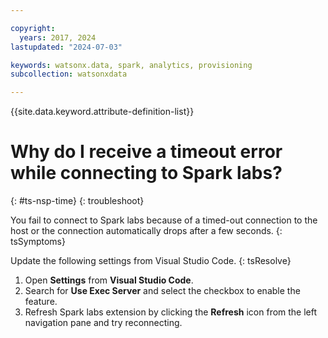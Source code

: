 ```yaml
---

copyright:
  years: 2017, 2024
lastupdated: "2024-07-03"

keywords: watsonx.data, spark, analytics, provisioning
subcollection: watsonxdata

---
```


{{site.data.keyword.attribute-definition-list}}


# Why do I receive a timeout error while connecting to Spark labs?
{: #ts-nsp-time}
{: troubleshoot}

You fail to connect to Spark labs because of a timed-out connection to the host or the connection automatically drops after a few seconds.
{: tsSymptoms}


Update the following settings from Visual Studio Code.
{: tsResolve}


1. Open **Settings** from **Visual Studio Code**.
2. Search for **Use Exec Server** and select the checkbox to enable the feature.
3. Refresh Spark labs extension by clicking the **Refresh** icon from the left navigation pane and try reconnecting.
